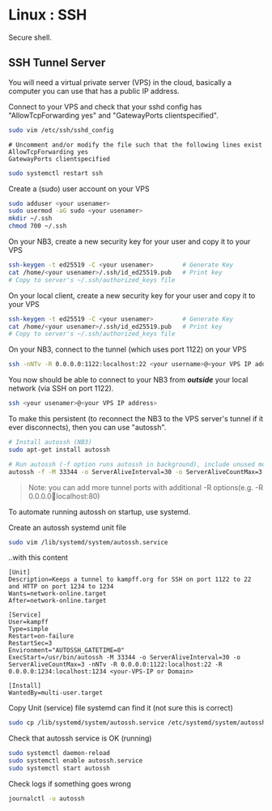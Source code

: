 # Linux : SSH

Secure shell.

## SSH Tunnel Server

You will need a virtual private server (VPS) in the cloud, basically a computer you can use that has a public IP address.

Connect to your VPS and check that your sshd config has "AllowTcpForwarding yes" and "GatewayPorts clientspecified".

```bash
sudo vim /etc/ssh/sshd_config
```

```text
# Uncomment and/or modify the file such that the following lines exist
AllowTcpForwarding yes
GatewayPorts clientspecified
```

```bash
sudo systemctl restart ssh
```

Create a (sudo) user account on your VPS

```bash
sudo adduser <your usenamer>
sudo usermod -aG sudo <your usenamer>
mkdir ~/.ssh
chmod 700 ~/.ssh
```

On your NB3, create a new security key for your user and copy it to your VPS

```bash
ssh-keygen -t ed25519 -C <your usenamer>        # Generate Key
cat /home/<your usenamer>/.ssh/id_ed25519.pub   # Print key       
# Copy to server's ~/.ssh/authorized_keys file
```

On your local client, create a new security key for your user and copy it to your VPS

```bash
ssh-keygen -t ed25519 -C <your usenamer>        # Generate Key
cat /home/<your usenamer>/.ssh/id_ed25519.pub   # Print key       
# Copy to server's ~/.ssh/authorized_keys file
```

On your NB3, connect to the tunnel (which uses port 1122) on your VPS
```bash
ssh -nNTv -R 0.0.0.0:1122:localhost:22 <your username>@<your VPS IP address>
```

You now should be able to connect to your NB3 from ***outside*** your local network (via SSH on port 1122).

```bash
ssh <your usenamer>@<your VPS IP address>
```

To make this persistent (to reconnect the NB3 to the VPS server's tunnel if it ever disconnects), then you can use "autossh".

```bash
# Install autossh (NB3)
sudo apt-get install autossh

# Run autossh (-f option runs autossh in background), include unused monitoring port
autossh -f -M 33344 -o ServerAliveInterval=30 -o ServerAliveCountMax=3 -nNTv -R 0.0.0.0:1122:localhost:22 <your VPS IP address>
```

> Note: you can add more tunnel ports with additional -R options(e.g. -R 0.0.0.0:1234:localhost:80)

To automate running autossh on startup, use systemd.

Create an autossh systemd unit file
```bash
sudo vim /lib/systemd/system/autossh.service
```

..with this content
```text
[Unit]
Description=Keeps a tunnel to kampff.org for SSH on port 1122 to 22 and HTTP on port 1234 to 1234
Wants=network-online.target
After=network-online.target

[Service]
User=kampff
Type=simple
Restart=on-failure
RestartSec=3
Environment="AUTOSSH_GATETIME=0"
ExecStart=/usr/bin/autossh -M 33344 -o ServerAliveInterval=30 -o ServerAliveCountMax=3 -nNTv -R 0.0.0.0:1122:localhost:22 -R 0.0.0.0:1234:localhost:1234 <your-VPS-IP or Domain>

[Install]
WantedBy=multi-user.target
```

Copy Unit (service) file systemd can find it (not sure this is correct)
```bash
sudo cp /lib/systemd/system/autossh.service /etc/systemd/system/autossh.service
```

Check that autossh service is OK (running)
```bash
sudo systemctl daemon-reload
sudo systemctl enable autossh.service
sudo systemctl start autossh
```

Check logs if something goes wrong
```bash
journalctl -u autossh
```
